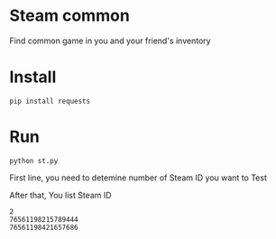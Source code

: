 # Steam common

Find common game in you and your friend's inventory

# Install
```
pip install requests
```
# Run

```
python st.py
```

First line, you need to detemine number of Steam ID you want to Test

After that, You list Steam ID

```
2
76561198215789444
76561198421657686
```

